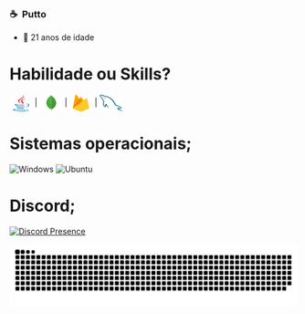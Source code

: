 <h3> ☕ &nbsp;Putto </h3>


- 👤 21 anos de idade

# Habilidade ou Skills?

<img align="center" height="30" width="40" alt="css-icon" src="https://raw.githubusercontent.com/devicons/devicon/master/icons/java/java-original.svg"> | <img align="center" height="30" width="40" alt="css-icon" src="https://raw.githubusercontent.com/devicons/devicon/master/icons/mongodb/mongodb-original.svg"> | <img align="center" height="30" width="40" alt="html-icon"  src="https://raw.githubusercontent.com/devicons/devicon/master/icons/firebase/firebase-original.svg"> | <img align="center" height="30" width="40" alt="html-icon"  src="https://raw.githubusercontent.com/devicons/devicon/master/icons/mysql/mysql-original.svg">

# Sistemas operacionais;

![Windows](https://img.shields.io/badge/Windows-0078D6?style=for-the-badge&logo=windows&logoColor=white)
![Ubuntu](https://img.shields.io/badge/Ubuntu-E95420?style=for-the-badge&logo=ubuntu&logoColor=white)

# Discord;

[![Discord Presence](https://lanyard.cnrad.dev/api/399988896827703296)](https://discord.com/users/399988896827703296)

![Snake Animation](https://github.com/Putt0/Putt0/blob/output/github-contribution-grid-snake-dark.svg)
